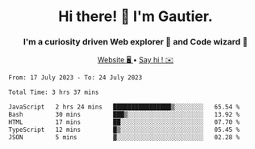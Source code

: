 <h1 align="center">Hi there! 👋 I'm Gautier.</h1>
<h3 align="center">I'm a curiosity driven Web explorer 🚀 and Code wizard 🧙</h3>

<p align="center">
  <a href="https://xisabla.github.io/">Website 🖥️ </a> •
  <a href="mailto:xisabla.dev@gmail.com">Say hi ! ✉️</a>
</p>

<!--START_SECTION:waka-->

```txt
From: 17 July 2023 - To: 24 July 2023

Total Time: 3 hrs 37 mins

JavaScript   2 hrs 24 mins   ████████████████▒░░░░░░░░   65.54 %
Bash         30 mins         ███▒░░░░░░░░░░░░░░░░░░░░░   13.92 %
HTML         17 mins         ██░░░░░░░░░░░░░░░░░░░░░░░   07.70 %
TypeScript   12 mins         █▒░░░░░░░░░░░░░░░░░░░░░░░   05.45 %
JSON         5 mins          ▓░░░░░░░░░░░░░░░░░░░░░░░░   02.28 %
```

<!--END_SECTION:waka-->
